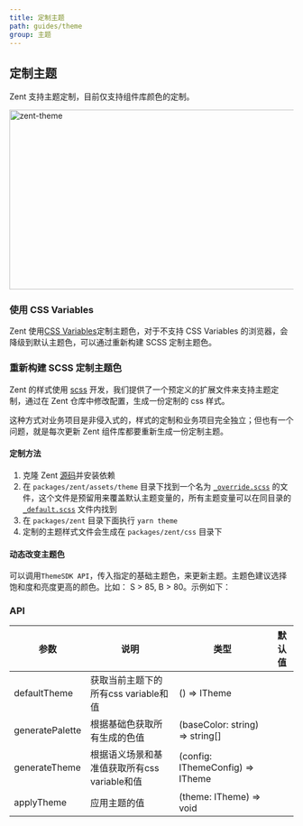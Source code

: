 ```yaml
---
title: 定制主题
path: guides/theme
group: 主题
---
```


## 定制主题

Zent 支持主题定制，目前仅支持组件库颜色的定制。

![zent-theme](https://img.yzcdn.cn/zanui/react/zent-theme.png)

### 使用 CSS Variables

Zent 使用<a href="https://developer.mozilla.org/en-US/docs/Web/CSS/Using_CSS_custom_properties" target="_blank">CSS Variables</a>定制主题色，对于不支持 CSS Variables 的浏览器，会降级到默认主题色，可以通过重新构建 SCSS 定制主题色。


### 重新构建 SCSS 定制主题色

Zent 的样式使用 [scss](https://sass-lang.com) 开发，我们提供了一个预定义的扩展文件来支持主题定制，通过在 Zent 仓库中修改配置，生成一份定制的 css 样式。

这种方式对业务项目是非侵入式的，样式的定制和业务项目完全独立；但也有一个问题，就是每次更新 Zent 组件库都要重新生成一份定制主题。

#### 定制方法

1. 克隆 Zent [源码](https://github.com/youzan/zent)并安装依赖
2. 在 `packages/zent/assets/theme` 目录下找到一个名为 [`_override.scss`](https://github.com/youzan/zent/blob/master/packages/zent/assets/theme/_override.scss) 的文件，这个文件是预留用来覆盖默认主题变量的，所有主题变量可以在同目录的 [`_default.scss`](https://github.com/youzan/zent/blob/master/packages/zent/assets/theme/_raw-vars.scss) 文件内找到
3. 在 `packages/zent` 目录下面执行 `yarn theme`
4. 定制的主题样式文件会生成在 `packages/zent/css` 目录下

#### 动态改变主题色

可以调用`ThemeSDK API`，传入指定的基础主题色，来更新主题。主题色建议选择饱和度和亮度更高的颜色。比如： S > 85, B > 80。示例如下：

### API

| 参数                  | 说明                                                          | 类型                                                                       | 默认值             |
| --------------------- | ------------------------------------------------------------ | ------------------------------------------------------------------------ | ------------------ |
| defaultTheme          | 获取当前主题下的所有css variable和值                             | () => ITheme                                                             |                    |
| generatePalette       | 根据基础色获取所有生成的色值                                      | (baseColor: string) => string[]                                          |                    |
| generateTheme         | 根据语义场景和基准值获取所有css variable和值                       | (config: IThemeConfig) => ITheme                                           |                   |
| applyTheme            | 应用主题的值                                                   | (theme: ITheme)  => void                                                 |                    |

<style>
img[alt='zent-theme'] {
  width: 514px;
  height: 319px;
}
</style>